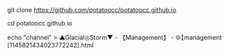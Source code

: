 git clone https://github.com/potatoocc/potatoocc.github.io


cd potatoocc.github.io

echo "channel" > ▲Glacial◎Storm▼ - 【Management】 - 🌐╏management [1145821434023772242].html


